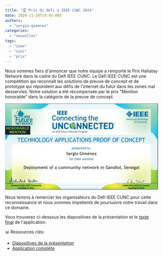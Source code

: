 ```yaml
---
title: "🏆 Prix du défi a IEEE CUNC 2024"
date: 2024-11-28T14:45:00Z
authors: 
  - "sergio-gimenez"  
categories: 
  - "nouvelles"
tags: 
  - "ieee"
  - "cunc"
  - "prix"
---
```


Nous sommes fiers d'annoncer que notre équipe a remporté le Prix Hahatay Network dans le cadre du Défi IEEE CUNC. Le Défi IEEE CUNC est une compétition qui reconnaît les solutions de preuve de concept et de prototype qui répondent aux défis de l'internet du futur dans les zones mal desservies. Notre solution a été récompensée par le prix "Mention honorable" dans la catégorie de la preuve de concept.

![ieee_certificate](images/IEEE-CTU2024-winners-certificate-Sergio-Gimenez_1.png)

Nous tenons à remercier les organisateurs du Défi IEEE CUNC pour cette reconnaissance et nous sommes impatients de poursuivre notre travail dans ce domaine.

Vous trouverez ci-dessous les diapositives de la présentation et le [texte final](./files/Connected_the_unconnected_application_final.pdf) de l'application.

📊 Ressources clés:
* [Diapositives de la présentation](files/IEEE-CTU-Presentation-Hahatay-Network.odp)
* [Application complète](files/Connected_the_unconnected_application_final.pdf)